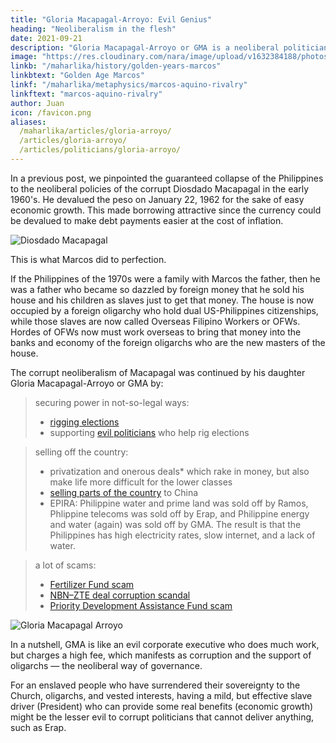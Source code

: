 ```yaml
---
title: "Gloria Macapagal-Arroyo: Evil Genius"
heading: "Neoliberalism in the flesh"
date: 2021-09-21
description: "Gloria Macapagal-Arroyo or GMA is a neoliberal politician who is so skilled at finding ways to sell the country"
image: "https://res.cloudinary.com/nara/image/upload/v1632384188/photos/gma800.jpg"
linkb: "/maharlika/history/golden-years-marcos"
linkbtext: "Golden Age Marcos"
linkf: "/maharlika/metaphysics/marcos-aquino-rivalry"
linkftext: "marcos-aquino-rivalry"
author: Juan
icon: /favicon.png
aliases:
  /maharlika/articles/gloria-arroyo/
  /articles/gloria-arroyo/
  /articles/politicians/gloria-arroyo/
---
```


In a previous post, we pinpointed the guaranteed collapse of the Philippines to the neoliberal policies of the corrupt Diosdado Macapagal in the early 1960's. He devalued the peso on January 22, 1962 for the sake of easy economic growth. This made borrowing attractive since the currency could be devalued to make debt payments easier at the cost of inflation.

![Diosdado Macapagal](https://sorasystem.sirv.com/photos/macapagal.jpg)

This is what Marcos did to perfection. 

If the Philippines of the 1970s were a family with Marcos the father, then he was a father who became so dazzled by foreign money that he sold his house and his children as slaves just to get that money. The house is now occupied by a foreign oligarchy who hold dual US-Philippines citizenships, while those slaves are now called Overseas Filipino Workers or OFWs. Hordes of OFWs now must work overseas to bring that money into the banks and economy of the foreign oligarchs who are the new masters of the house.

The corrupt neoliberalism of Macapagal was continued by his daughter Gloria Macapagal-Arroyo or GMA by:

> securing power in not-so-legal ways:<ul><li>[rigging elections](https://en.wikipedia.org/wiki/Hello_Garci_scandal)</li><li>supporting [evil politicians](https://en.wikipedia.org/wiki/Maguindanao_massacre) who help rig elections</li></ul>

<!--  is a neoliberal president like her father,  Diosdado Macapagal. 
In a  pinpoint the decline of the country from riches to rags to Diosdado Macapagal who devalued the currency on  
, which Marcos then carried to perfection and plunder. -->

> selling off the country: <ul><li>privatization and onerous deals* which rake in money, but also make life more difficult for the lower classes</li><li>[selling parts of the country](https://opinion.inquirer.net/115224/woman-sold-spratlys-china) to China</li><li>EPIRA: Philippine water and prime land was sold off by Ramos, Phlippine telecoms was sold off by Erap, and Philippine energy and water (again) was sold off by GMA. The result is that the Philippines has high electricity rates, slow internet, and a lack of water.</li>

> a lot of scams: <ul><li>[Fertilizer Fund scam](https://en.wikipedia.org/wiki/Fertilizer_Fund_scam)</li><li>[NBN–ZTE deal corruption scandal](https://en.wikipedia.org/wiki/NBN%E2%80%93ZTE_deal_corruption_scandal)</li><li>[Priority Development Assistance Fund scam](https://en.wikipedia.org/wiki/Priority_Development_Assistance_Fund_scam)</li>

<!--   The woman who ‘sold Spratlys to China’. This alone is a treason, but she was even effective in avoiding that by preventing the coup of 2006 (In contrast, Cory had so many coups)
2006 state of emergency in the Philippines - Wikipedia
Gloria Arroyo walks free after nearly 4 years -->

<!-- She was able to make her evil policies effective (do as intended), as opposed to the other presidents who made policies that failed to achieve their goals. -->

<!-- Cory Aquino was the worst president in terms of damage to country because she actually legalized the permanent selling of the country. The errors of Diosdado Macapagal and Marcos could be reversed by changes in law. But Cory cemented policy mistakes in the Constitution itself.
Erap was the most incompetent and corrupt president but thankfully didn't do too much damage since he didn’t even finish his term
Noy Aquino was the second most incompetent (Yolanda, SAF44, drugs, MRT)
Ramos was just a less effective than GMA. His MWSS privatization was a failure in the beginning. The MRT was inadequate. BGC was a traffic-maker. -->

![Gloria Macapagal Arroyo](https://res.cloudinary.com/nara/image/upload/v1632384188/photos/gma800.jpg)

In a nutshell, GMA is like an evil corporate executive who does much work, but charges a high fee, which manifests as corruption and the support of oligarchs — the neoliberal way of governance. 

For an enslaved people who have surrendered their sovereignty to the Church, oligarchs, and vested interests, having a mild, but effective slave driver (President) who can provide some real benefits (economic growth) might be the lesser evil to corrupt politicians that cannot deliver anything, such as Erap. 
